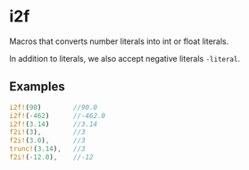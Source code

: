 # i2f

Macros that converts number literals into int or float literals.

In addition to literals, we also accept negative literals `-literal`.

## Examples

```rust
i2f!(90)        //90.0
i2f!(-462)      //-462.0
i2f!(3.14)      //3.14
f2i!(3),        //3
f2i!(3.0),      //3
trunc!(3.14),   //3
f2i!(-12.0),    //-12
```
